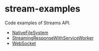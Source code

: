 # stream-examples

Code examples of Streams API.

- [NativeFileSystem](./NativeFileSystem/README.md)
- [StreamingResponseWithServiceWorker](./StreamingResponseWithServiceWorker/README.md)
- [WebSocket](./WebSocket/README.md) 
